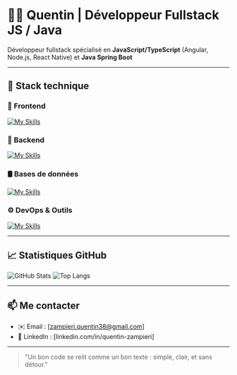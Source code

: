 # 👨‍💻 Quentin | Développeur Fullstack JS / Java

Développeur fullstack spécialisé en **JavaScript/TypeScript** (Angular, Node.js, React Native) et **Java Spring Boot**

---

## 🧰 Stack technique

### 🧩 Frontend

[![My Skills](https://skillicons.dev/icons?i=angular,ts,js,html,css,react)](https://skillicons.dev)

### 🚀 Backend

[![My Skills](https://skillicons.dev/icons?i=nodejs,java,css,spring)](https://skillicons.dev)

### 🛢️ Bases de données

[![My Skills](https://skillicons.dev/icons?i=mysql,mongodb)](https://skillicons.dev)

### ⚙️ DevOps & Outils

[![My Skills](https://skillicons.dev/icons?i=git,github,docker)](https://skillicons.dev)

---

## 📈 Statistiques GitHub

![GitHub Stats](https://github-readme-stats.vercel.app/api?username=Quentin384&show_icons=true&theme=default&hide=issues)
![Top Langs](https://github-readme-stats.vercel.app/api/top-langs/?username=Quentin384&layout=compact&theme=default)

---

## 📫 Me contacter

- ✉️ Email : [zampieri.quentin38@gmail.com]
- 🔗 LinkedIn : [linkedin.com/in/quentin-zampieri]

---

> "Un bon code se relit comme un bon texte : simple, clair, et sans détour."

